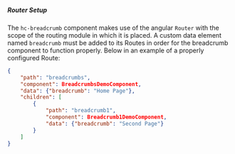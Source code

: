 ##### Router Setup

The `hc-breadcrumb` component makes use of the angular `Router` with the scope of the routing module in which it is placed. A custom data element named `breadcrumb` must be added to its Routes in order for the breadcrumb component to function properly. Below in an example of a properly configured Route:

```json
{
    "path": "breadcrumbs",
    "component": BreadcrumbsDemoComponent,
    "data": {"breadcrumb": "Home Page"},
    "children": [
        {
            "path": "breadcrumb1",
            "component": Breadcrumb1DemoComponent,
            "data": {"breadcrumb": "Second Page"}
        }
    ]
}
```
